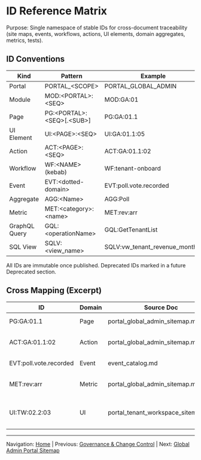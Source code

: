 # ID Reference Matrix

Purpose: Single namespace of stable IDs for cross-document traceability (site maps, events, workflows, actions, UI elements, domain aggregates, metrics, tests).

## ID Conventions

| Kind | Pattern | Example |
|------|---------|---------|
| Portal | PORTAL_&lt;SCOPE&gt; | PORTAL_GLOBAL_ADMIN |
| Module | MOD:&lt;PORTAL&gt;:&lt;SEQ&gt; | MOD:GA:01 |
| Page | PG:&lt;PORTAL&gt;:&lt;SEQ&gt;[.&lt;SUB&gt;] | PG:GA:01.1 |
| UI Element | UI:&lt;PAGE&gt;:&lt;SEQ&gt; | UI:GA:01.1:05 |
| Action | ACT:&lt;PAGE&gt;:&lt;SEQ&gt; | ACT:GA:01.1:02 |
| Workflow | WF:&lt;NAME&gt; (kebab) | WF:tenant-onboard |
| Event | EVT:&lt;dotted-domain&gt; | EVT:poll.vote.recorded |
| Aggregate | AGG:&lt;Name&gt; | AGG:Poll |
| Metric | MET:&lt;category&gt;:&lt;name&gt; | MET:rev:arr |
| GraphQL Query | GQL:&lt;operationName&gt; | GQL:GetTenantList |
| SQL View | SQLV:&lt;view_name&gt; | SQLV:vw_tenant_revenue_monthly |

All IDs are immutable once published. Deprecated IDs marked in a future Deprecated section.

## Cross Mapping (Excerpt)

| ID | Domain | Source Doc | Notes |
|----|--------|-----------|-------|
| PG:GA:01.1 | Page | portal_global_admin_sitemap.md | Tenants List |
| ACT:GA:01.1:02 | Action | portal_global_admin_sitemap.md | Open Tenant Detail |
| EVT:poll.vote.recorded | Event | event_catalog.md | Poll vote captured |
| MET:rev:arr | Metric | portal_global_admin_sitemap.md | Annual recurring revenue |
| UI:TW:02.2:03 | UI | portal_tenant_workspace_sitemap.md | Poll Create Submit Button |

---
Navigation: [Home](home.md) | Previous: [Governance & Change Control](governance_change_control.md) | Next: [Global Admin Portal Sitemap](portal_global_admin_sitemap.md)
